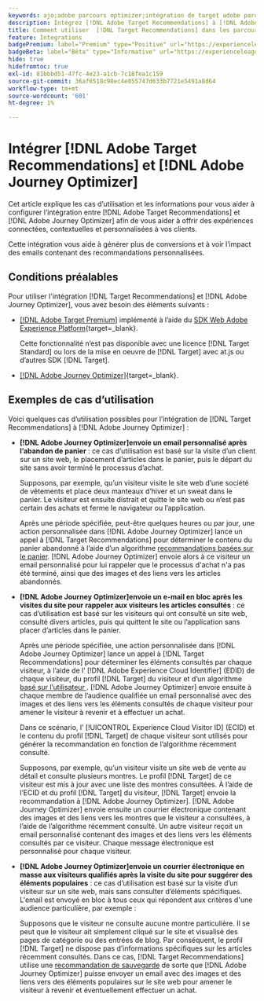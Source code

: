 ```yaml
---
keywords: ajo;adobe parcours optimizer;intégration de target adobe parcours optimizer;recommandations;recommandations target;intégration
description: Intégrez [!DNL Adobe Target Recommendations] à [!DNL Adobe Journey Optimizer].
title: Comment utiliser  [!DNL Target Recommendations] dans les parcours client utilisant [!DNL Adobe Journey Optimizer] ?
feature: Integrations
badgePremium: label="Premium" type="Positive" url="https://experienceleague.adobe.com/docs/target/using/introduction/intro.html?lang=en#premium newtab=true" tooltip="Découvrez les fonctionnalités incluses dans Target Premium."
badgeBeta: label="Bêta" type="Informative" url="https://experienceleague.adobe.com/docs/target/using/introduction/intro.html#beta newtab=true?lang=fr" tooltip="Quelles sont les fonctionnalités bêta dans  [!DNL Adobe Target] ?"
hide: true
hidefromtoc: true
exl-id: 81bbbd51-47fc-4e23-a1cb-7c18fea1c159
source-git-commit: 36af6518c90ec4e055747d633b7721e5491a8d64
workflow-type: tm+mt
source-wordcount: '601'
ht-degree: 1%

---
```


# Intégrer [!DNL Adobe Target Recommendations] et [!DNL Adobe Journey Optimizer]

Cet article explique les cas d’utilisation et les informations pour vous aider à configurer l’intégration entre [!DNL Adobe Target Recommendations] et [!DNL Adobe Journey Optimizer] afin de vous aider à offrir des expériences connectées, contextuelles et personnalisées à vos clients.

Cette intégration vous aide à générer plus de conversions et à voir l’impact des emails contenant des recommandations personnalisées.

## Conditions préalables

Pour utiliser l&#39;intégration [!DNL Target Recommendations] et [!DNL Adobe Journey Optimizer], vous avez besoin des éléments suivants :

* [[!DNL Adobe Target Premium]](/help/main/c-intro/intro.md#premium) implémenté à l’aide du [SDK Web Adobe Experience Platform](https://experienceleague.corp.adobe.com/docs/target-dev/developer/client-side/aep-web-sdk.html?lang=fr){target=_blank}.

  Cette fonctionnalité n’est pas disponible avec une licence [!DNL Target Standard] ou lors de la mise en oeuvre de [!DNL Target] avec at.js ou d’autres SDK [!DNL Target].

* [[!DNL Adobe Journey Optimizer]](https://experienceleague.adobe.com/docs/journey-optimizer/using/ajo-home.html){target=_blank}.

## Exemples de cas d’utilisation

Voici quelques cas d’utilisation possibles pour l’intégration de [!DNL Target Recommendations] à [!DNL Adobe Journey Optimizer] :

* **[!DNL Adobe Journey Optimizer]envoie un email personnalisé après l’abandon de panier** : ce cas d’utilisation est basé sur la visite d’un client sur un site web, le placement d’articles dans le panier, puis le départ du site sans avoir terminé le processus d’achat.

  Supposons, par exemple, qu’un visiteur visite le site web d’une société de vêtements et place deux manteaux d’hiver et un sweat dans le panier. Le visiteur est ensuite distrait et quitte le site web ou n’est pas certain des achats et ferme le navigateur ou l’application.

  Après une période spécifiée, peut-être quelques heures ou par jour, une action personnalisée dans [!DNL Adobe Journey Optimizer] lance un appel à [!DNL Target Recommendations] pour déterminer le contenu du panier abandonné à l’aide d’un algorithme [recommandations basées sur le panier](/help/main/c-recommendations/c-algorithms/base-the-recommendation-on-a-recommendation-key.md). [!DNL Adobe Journey Optimizer] envoie alors à ce visiteur un email personnalisé pour lui rappeler que le processus d&#39;achat n&#39;a pas été terminé, ainsi que des images et des liens vers les articles abandonnés.

* **[!DNL Adobe Journey Optimizer]envoie un e-mail en bloc après les visites du site pour rappeler aux visiteurs les articles consultés** : ce cas d’utilisation est basé sur les visiteurs qui ont consulté un site web, consulté divers articles, puis qui quittent le site ou l’application sans placer d’articles dans le panier.

  Après une période spécifiée, une action personnalisée dans [!DNL Adobe Journey Optimizer] lance un appel à [!DNL Target Recommendations] pour déterminer les éléments consultés par chaque visiteur, à l’aide de l’ [!DNL Adobe Experience Cloud Identifier] (EDID) de chaque visiteur, du profil [!DNL Target] du visiteur et d’un algorithme [ basé sur l’utilisateur ](/help/main/c-recommendations/c-algorithms/base-the-recommendation-on-a-recommendation-key.md). [!DNL Adobe Journey Optimizer] envoie ensuite à chaque membre de l’audience qualifiée un email personnalisé avec des images et des liens vers les éléments consultés de chaque visiteur pour amener le visiteur à revenir et à effectuer un achat.

  Dans ce scénario, l’ [!UICONTROL Experience Cloud Visitor ID] (ECID) et le contenu du profil [!DNL Target] de chaque visiteur sont utilisés pour générer la recommandation en fonction de l’algorithme récemment consulté.

  Supposons, par exemple, qu’un visiteur visite un site web de vente au détail et consulte plusieurs montres. Le profil [!DNL Target] de ce visiteur est mis à jour avec une liste des montres consultées. À l’aide de l’ECID et du profil [!DNL Target] du visiteur, [!DNL Target] envoie la recommandation à [!DNL Adobe Journey Optimizer]. [!DNL Adobe Journey Optimizer] envoie ensuite un courrier électronique contenant des images et des liens vers les montres que le visiteur a consultées, à l’aide de l’algorithme récemment consulté. Un autre visiteur reçoit un email personnalisé contenant des images et des liens vers les éléments consultés par ce visiteur. Chaque message électronique est personnalisé pour chaque visiteur.

* **[!DNL Adobe Journey Optimizer]envoie un courrier électronique en masse aux visiteurs qualifiés après la visite du site pour suggérer des éléments populaires** : ce cas d’utilisation est basé sur la visite d’un visiteur sur un site web, mais sans consulter d’éléments spécifiques. L&#39;email est envoyé en bloc à tous ceux qui répondent aux critères d&#39;une audience particulière, par exemple :

  Supposons que le visiteur ne consulte aucune montre particulière. Il se peut que le visiteur ait simplement cliqué sur le site et visualisé des pages de catégorie ou des entrées de blog. Par conséquent, le profil [!DNL Target] ne dispose pas d’informations spécifiques sur les articles récemment consultés. Dans ce cas, [!DNL Target Recommendations] utilise une [recommandation de sauvegarde](/help/main/c-recommendations/c-algorithms/backup-recs.md) de sorte que [!DNL Adobe Journey Optimizer] puisse envoyer un email avec des images et des liens vers des éléments populaires sur le site web pour amener le visiteur à revenir et éventuellement effectuer un achat.
